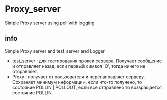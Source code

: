 # Proxy_server
Simple Proxy server using poll with logging

## info
Simple Proxy server and test_server and Logger

- test_server : для тестирования прокси сервера. Получает сообщение и отправляет назад, если первый символ 'Q', тогда ничего не отправляет.
- Proxy : получает от пользователя и перенаправляет серверу. Сохраняет минимум информации, если что-то получено, то состояние POLLIN | POLLOUT, если все отправлено то возвращается состояние POLLIN.

